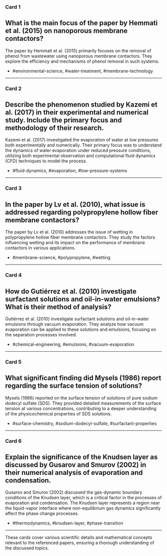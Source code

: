 ### Card 1

## What is the main focus of the paper by Hemmati et al. (2015) on nanoporous membrane contactors?

The paper by Hemmati et al. (2015) primarily focuses on the removal of phenol from wastewater using nanoporous membrane contactors. They explore the efficiency and mechanisms of phenol removal in such systems.

- #environmental-science, #water-treatment, #membrane-technology

---

### Card 2

## Describe the phenomenon studied by Kazemi et al. (2017) in their experimental and numerical study. Include the primary focus and methodology of their research.

Kazemi et al. (2017) investigated the evaporation of water at low pressures both experimentally and numerically. Their primary focus was to understand the dynamics of water evaporation under reduced pressure conditions, utilizing both experimental observation and computational fluid dynamics (CFD) techniques to model the process.

- #fluid-dynamics, #evaporation, #low-pressure-systems

---

### Card 3

## In the paper by Lv et al. (2010), what issue is addressed regarding polypropylene hollow fiber membrane contactors?

The paper by Lv et al. (2010) addresses the issue of wetting in polypropylene hollow fiber membrane contactors. They study the factors influencing wetting and its impact on the performance of membrane contactors in various applications.

- #membrane-science, #polypropylene, #wetting

---

### Card 4

## How do Gutiérrez et al. (2010) investigate surfactant solutions and oil-in-water emulsions? What is their method of analysis?

Gutiérrez et al. (2010) investigate surfactant solutions and oil-in-water emulsions through vacuum evaporation. They analyze how vacuum evaporation can be applied to these solutions and emulsions, focusing on the separation processes involved.

- #chemical-engineering, #emulsions, #vacuum-evaporation

---

### Card 5

## What significant finding did Mysels (1986) report regarding the surface tension of solutions?

Mysels (1986) reported on the surface tension of solutions of pure sodium dodecyl sulfate (SDS). They provided detailed measurements of the surface tension at various concentrations, contributing to a deeper understanding of the physicochemical properties of SDS solutions.

- #surface-chemistry, #sodium-dodecyl-sulfate, #surfactant-properties

---

### Card 6

## Explain the significance of the Knudsen layer as discussed by Gusarov and Smurov (2002) in their numerical analysis of evaporation and condensation.

Gusarov and Smurov (2002) discussed the gas-dynamic boundary conditions of the Knudsen layer, which is a critical factor in the processes of evaporation and condensation. The Knudsen layer represents a region near the liquid-vapor interface where non-equilibrium gas dynamics significantly affect the phase change processes.

- #thermodynamics, #knudsen-layer, #phase-transition

---

These cards cover various scientific details and mathematical concepts relevant to the referenced papers, ensuring a thorough understanding of the discussed topics.